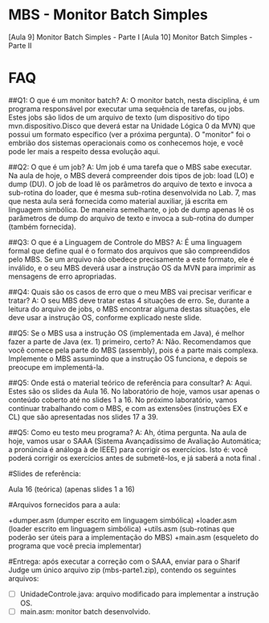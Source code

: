 # MBS - Monitor Batch Simples
[Aula 9] Monitor Batch Simples - Parte I
[Aula 10] Monitor Batch Simples - Parte II
# FAQ

##Q1: O que é um monitor batch?
A: O monitor batch, nesta disciplina, é um programa responsável por executar uma sequência de tarefas, ou jobs. Estes jobs são lidos de um arquivo de texto (um dispositivo do tipo mvn.dispositivo.Disco que deverá estar na Unidade Lógica 0 da MVN) que possui um formato específico (ver a próxima pergunta). O "monitor" foi o embrião dos sistemas operacionais como os conhecemos hoje, e você pode ler mais a respeito dessa evolução aqui.

##Q2: O que é um job?
A: Um job é uma tarefa que o MBS sabe executar. Na aula de hoje, o MBS deverá compreender dois tipos de job: load (LO) e dump (DU). O job de load lê os parâmetros do arquivo de texto e invoca a sub-rotina do loader, que é mesma sub-rotina desenvolvida no Lab. 7, mas que nesta aula será fornecida como material auxiliar, já escrita em linguagem simbólica. De maneira semelhante, o job de dump apenas lê os parâmetros de dump do arquivo de texto e invoca a sub-rotina do dumper (também fornecida).

##Q3: O que é a Linguagem de Controle do MBS?
A: É uma linguagem formal que define qual é o formato dos arquivos que são compreendidos pelo MBS. Se um arquivo não obedece precisamente a este formato, ele é inválido, e o seu MBS deverá usar a instrução OS da MVN para imprimir as mensagens de erro apropriadas.

##Q4: Quais são os casos de erro que o meu MBS vai precisar verificar e tratar?
A: O seu MBS deve tratar estas 4 situações de erro. Se, durante a leitura do arquivo de jobs, o MBS encontrar alguma destas situações, ele deve usar a instrução OS, conforme explicado neste slide.

##Q5: Se o MBS usa a instrução OS (implementada em Java), é melhor fazer a parte de Java (ex. 1) primeiro, certo?
A: Não. Recomendamos que você comece pela parte do MBS (assembly), pois é a parte mais complexa. Implemente o MBS assumindo que a instrução OS funciona, e depois se preocupe em implementá-la.

##Q5: Onde está o material teórico de referência para consultar?
A: Aqui. Estes são os slides da Aula 16. No laboratório de hoje, vamos usar apenas o conteúdo coberto até no slides 1 a 16. No próximo laboratório, vamos continuar trabalhando com o MBS, e com as extensões (instruções EX e CL) que são apresentadas nos slides 17 a 39.

##Q5: Como eu testo meu programa?
A: Ah, ótima pergunta. Na aula de hoje, vamos usar o SAAA (Sistema Avançadíssimo de Avaliação Automática; a pronúncia é análoga à de IEEE) para corrigir os exercícios. Isto é: você poderá corrigir os exercícios antes de submetê-los, e já saberá a nota final <Pausa para aplausos>.

#Slides de referência:

Aula 16 (teórica) (apenas slides 1 a 16)

#Arquivos fornecidos para a aula:

+dumper.asm (dumper escrito em linguagem simbólica)
+loader.asm (loader escrito em linguagem simbólica)
+utils.asm (sub-rotinas que poderão ser úteis para a implementação do MBS)
+main.asm (esqueleto do programa que você precia implementar)

#Entrega:
após executar a correção com o SAAA, enviar para o Sharif Judge um único arquivo zip (mbs-parte1.zip), contendo os seguintes arquivos:

- [ ] UnidadeControle.java: arquivo modificado para implementar a instrução OS.
- [ ] main.asm: monitor batch desenvolvido.

